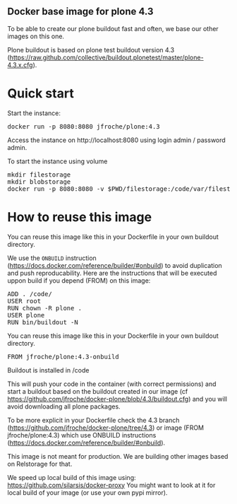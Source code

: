 Docker base image for plone 4.3
-------------------------------

To be able to create our plone buildout fast and often, we base our other images on this one.

Plone buildout is based on plone test buildout version 4.3 (https://raw.github.com/collective/buildout.plonetest/master/plone-4.3.x.cfg).

Quick start
===========

Start the instance:

<pre>
docker run -p 8080:8080 jfroche/plone:4.3
</pre>

Access the instance on http://localhost:8080 using login admin / password admin.

To start the instance using volume

<pre>
mkdir filestorage
mkdir blobstorage
docker run -p 8080:8080 -v $PWD/filestorage:/code/var/filestorage -v $PWD/blobstorage:/code/var/blobstorage jfroche/plone:4.3
</pre>

How to reuse this image
========================

You can reuse this image like this in your Dockerfile in your own buildout directory.

We use the `ONBUILD` instruction (https://docs.docker.com/reference/builder/#onbuild) to avoid duplication and push reproducability. Here are the instructions that will be executed uppon build if you depend (FROM) on this image:

<pre>
ADD . /code/
USER root
RUN chown -R plone .
USER plone
RUN bin/buildout -N
</pre>

You can reuse this image like this in your Dockerfile in your own buildout directory.

<pre>
FROM jfroche/plone:4.3-onbuild
</pre>

Buildout is installed in /code

This will push your code in the container (with correct permissions) and start a buildout
based on the buildout created in our image (cf https://github.com/jfroche/docker-plone/blob/4.3/buildout.cfg) and you will avoid downloading all plone packages.

To be more explicit in your Dockerfile check the 4.3 branch (https://github.com/jfroche/docker-plone/tree/4.3) or image (FROM jfroche/plone:4.3)
which use ONBUILD instructions (https://docs.docker.com/reference/builder/#onbuild).

This image is not meant for production. We are building other images based on Relstorage for that.

We speed up local build of this image using: https://github.com/silarsis/docker-proxy
You might want to look at it for local build of your image (or use your own pypi mirror).
